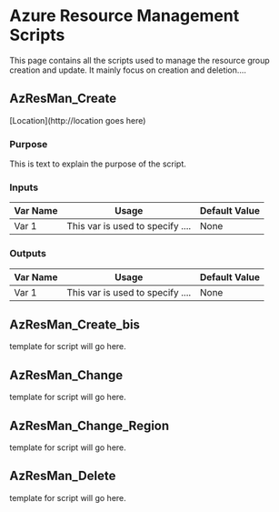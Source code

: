 # Azure Resource Management Scripts

This page contains all the scripts used to manage the resource group creation and update.
It mainly focus on creation and deletion....

## AzResMan_Create
[Location](http://location goes here)
### Purpose
This is text to explain the purpose of the script.
 
### Inputs
 
|Var Name|Usage|Default Value|
|--------|-----|-------------|
| Var 1  |This var is used to specify ....| None|
 
### Outputs
 
|Var Name|Usage|Default Value|
|--------|-----|-------------|
| Var 1  |This var is used to specify ....| None|
 

## AzResMan_Create_bis

template for script will go here.
## AzResMan_Change

template for script will go here.
## AzResMan_Change_Region

template for script will go here.
## AzResMan_Delete

template for script will go here.
